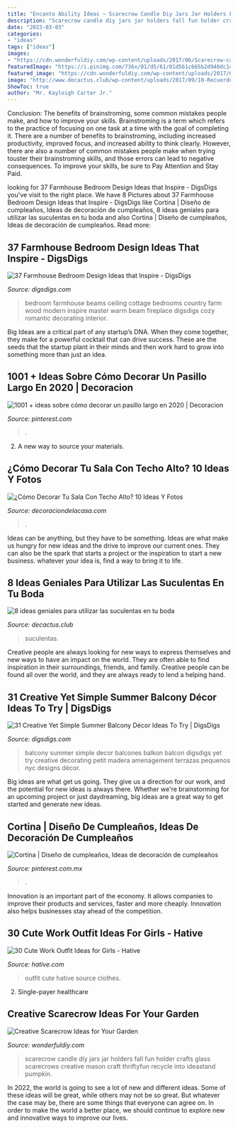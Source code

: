 ```yaml
---
title: "Encanto Ability Ideas ~ Scarecrow Candle Diy Jars Jar Holders Fall Fun Holder Crafts Glass Scarecrows Creative Mason Craft Thriftyfun Recycle Into Ideastand Pumpkin"
description: "Scarecrow candle diy jars jar holders fall fun holder crafts glass scarecrows creative mason craft thriftyfun recycle into ideastand pumpkin"
date: "2023-03-03"
categories:
- "ideas"
tags: ["ideas"]
images:
- "https://cdn.wonderfuldiy.com/wp-content/uploads/2017/06/Scarecrow-candle-jars.jpg"
featuredImage: "https://i.pinimg.com/736x/01/d5/61/01d561c665b2d948dc14f10e44734d06.jpg"
featured_image: "https://cdn.wonderfuldiy.com/wp-content/uploads/2017/06/Scarecrow-candle-jars.jpg"
image: "http://www.decactus.club/wp-content/uploads/2017/09/10-Recuerdos-de-suculentas-para-tu-boda-min-683x1024.jpg"
ShowToc: true
author: "Mr. Kayleigh Carter Jr."
---
```



Conclusion: The benefits of brainstroming, some common mistakes people make, and how to improve your skills.
Brainstroming is a term which refers to the practice of focusing on one task at a time with the goal of completing it. There are a number of benefits to brainstroming, including increased productivity, improved focus, and increased ability to think clearly. However, there are also a number of common mistakes people make when trying touster their brainstroming skills, and those errors can lead to negative consequences. To improve your skills, be sure to Pay Attention and Stay Paid.

	

		
looking for 37 Farmhouse Bedroom Design Ideas that Inspire - DigsDigs you've visit to the right place. We have 8 Pictures about 37 Farmhouse Bedroom Design Ideas that Inspire - DigsDigs like Cortina | Diseño de cumpleaños, Ideas de decoración de cumpleaños, 8 ideas geniales para utilizar las suculentas en tu boda and also Cortina | Diseño de cumpleaños, Ideas de decoración de cumpleaños. Read more:
		
    
## 37 Farmhouse Bedroom Design Ideas That Inspire - DigsDigs

<img loading=lazy src="http://www.digsdigs.com/photos/farmhouse-bedroom-design-ideas-that-inspire-31.jpg" onerror="this.onerror=null;this.src='https://tse3.mm.bing.net/th?id=OIP.2XvDGyymkOkaJFU8d8dp9QHaKt&amp;pid=15.1';" alt="37 Farmhouse Bedroom Design Ideas that Inspire - DigsDigs">

_Source: digsdigs.com_

>bedroom farmhouse beams ceiling cottage bedrooms country farm wood modern inspire master warm beam fireplace digsdigs cozy romantic decorating interior. 

	

Big Ideas are a critical part of any startup’s DNA. When they come together, they make for a powerful cocktail that can drive success. These are the seeds that the startup plant in their minds and then work hard to grow into something more than just an idea. 

    
## 1001 + Ideas Sobre Cómo Decorar Un Pasillo Largo En 2020 | Decoracion

<img loading=lazy src="https://i.pinimg.com/736x/01/d5/61/01d561c665b2d948dc14f10e44734d06.jpg" onerror="this.onerror=null;this.src='https://tse1.mm.bing.net/th?id=OIP.3ezUNFpECYcL8_MSwLo-8QHaL5&amp;pid=15.1';" alt="1001 + ideas sobre cómo decorar un pasillo largo en 2020 | Decoracion">

_Source: pinterest.com_

>. 

	

2. A new way to source your materials.

    
## ¿Cómo Decorar Tu Sala Con Techo Alto? 10 Ideas Y Fotos

<img loading=lazy src="https://i0.wp.com/decoraciondelacasa.com/wp-content/uploads/2016/10/decorar-sala-techo-alto-4.jpg" onerror="this.onerror=null;this.src='https://tse2.mm.bing.net/th?id=OIP.G0iYLQoJgS-fCjZmIhb6_gHaLM&amp;pid=15.1';" alt="¿Cómo Decorar Tu Sala Con Techo Alto? 10 Ideas Y Fotos">

_Source: decoraciondelacasa.com_

>. 

	

Ideas can be anything, but they have to be something. Ideas are what make us hungry for new ideas and the drive to improve our current ones. They can also be the spark that starts a project or the inspiration to start a new business. whatever your idea is, find a way to bring it to life.

    
## 8 Ideas Geniales Para Utilizar Las Suculentas En Tu Boda

<img loading=lazy src="http://www.decactus.club/wp-content/uploads/2017/09/10-Recuerdos-de-suculentas-para-tu-boda-min-683x1024.jpg" onerror="this.onerror=null;this.src='https://tse2.mm.bing.net/th?id=OIP.Tlm---97xZNfzZbKxU_s0AHaLG&amp;pid=15.1';" alt="8 ideas geniales para utilizar las suculentas en tu boda">

_Source: decactus.club_

>suculentas. 

	

Creative people are always looking for new ways to express themselves and new ways to have an impact on the world. They are often able to find inspiration in their surroundings, friends, and family. Creative people can be found all over the world, and they are always ready to lend a helping hand.

    
## 31 Creative Yet Simple Summer Balcony Décor Ideas To Try | DigsDigs

<img loading=lazy src="http://www.digsdigs.com/photos/creative-yet-simple-summer-balcony-ideas-to-try-23.jpg" onerror="this.onerror=null;this.src='https://tse1.mm.bing.net/th?id=OIP.pmTc04tRpW3sD6pzcbTq8gHaLI&amp;pid=15.1';" alt="31 Creative Yet Simple Summer Balcony Décor Ideas To Try | DigsDigs">

_Source: digsdigs.com_

>balcony summer simple decor balcones balkon balcon digsdigs yet try creative decorating petit madera amenagement terrazas pequenos nyc designs décor. 

	

Big ideas are what get us going. They give us a direction for our work, and the potential for new ideas is always there. Whether we're brainstorming for an upcoming project or just daydreaming, big ideas are a great way to get started and generate new ideas.

    
## Cortina | Diseño De Cumpleaños, Ideas De Decoración De Cumpleaños

<img loading=lazy src="https://i.pinimg.com/736x/6c/3a/50/6c3a5087f7b54604afc8453f1877a604.jpg" onerror="this.onerror=null;this.src='https://tse3.mm.bing.net/th?id=OIP.RJdwfC1i3NZZPYAvZskT6QHaJ3&amp;pid=15.1';" alt="Cortina | Diseño de cumpleaños, Ideas de decoración de cumpleaños">

_Source: pinterest.com.mx_

>. 

	

Innovation is an important part of the economy. It allows companies to improve their products and services, faster and more cheaply. Innovation also helps businesses stay ahead of the competition. 

    
## 30 Cute Work Outfit Ideas For Girls - Hative

<img loading=lazy src="https://hative.com/wp-content/uploads/2015/02/work-outfit-ideas/12-cute-work-outfit-ideas-for-girls.jpg" onerror="this.onerror=null;this.src='https://tse3.mm.bing.net/th?id=OIP.i4hhF_9yc3z9SEtZLWgnlAHaLh&amp;pid=15.1';" alt="30 Cute Work Outfit Ideas for Girls - Hative">

_Source: hative.com_

>outfit cute hative source clothes. 

	

2. Single-payer healthcare

    
## Creative Scarecrow Ideas For Your Garden

<img loading=lazy src="https://cdn.wonderfuldiy.com/wp-content/uploads/2017/06/Scarecrow-candle-jars.jpg" onerror="this.onerror=null;this.src='https://tse3.mm.bing.net/th?id=OIP.GKr2jMJxKHZBjSb8-25UtwHaJ6&amp;pid=15.1';" alt="Creative Scarecrow Ideas for Your Garden">

_Source: wonderfuldiy.com_

>scarecrow candle diy jars jar holders fall fun holder crafts glass scarecrows creative mason craft thriftyfun recycle into ideastand pumpkin. 

	

In 2022, the world is going to see a lot of new and different ideas. Some of these ideas will be great, while others may not be so great. But whatever the case may be, there are some things that everyone can agree on. In order to make the world a better place, we should continue to explore new and innovative ways to improve our lives.

